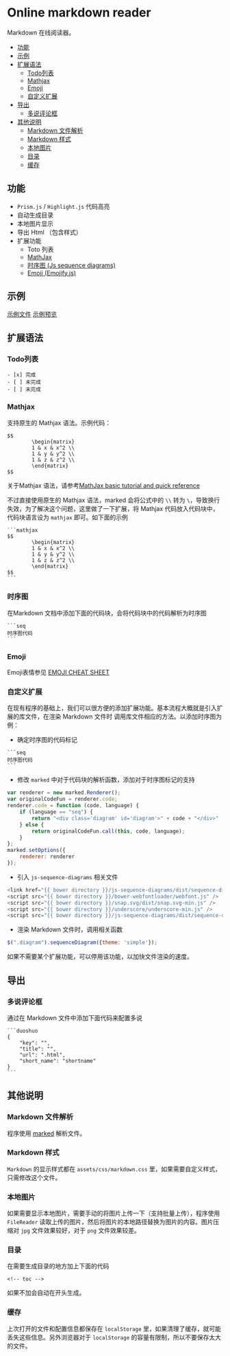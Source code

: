 # Online markdown reader
Markdown 在线阅读器。

<!-- toc -->

- [功能](#%E5%8A%9F%E8%83%BD)
- [示例](#%E7%A4%BA%E4%BE%8B)
- [扩展语法](#%E6%89%A9%E5%B1%95%E8%AF%AD%E6%B3%95)
  * [Todo列表](#todo%E5%88%97%E8%A1%A8)
  * [Mathjax](#mathjax)
  * [Emoji](#emoji)
  * [自定义扩展](#%E8%87%AA%E5%AE%9A%E4%B9%89%E6%89%A9%E5%B1%95)
- [导出](#%E5%AF%BC%E5%87%BA)
  * [多说评论框](#%E5%A4%9A%E8%AF%B4%E8%AF%84%E8%AE%BA%E6%A1%86)
- [其他说明](#%E5%85%B6%E4%BB%96%E8%AF%B4%E6%98%8E)
  * [Markdown 文件解析](#markdown-%E6%96%87%E4%BB%B6%E8%A7%A3%E6%9E%90)
  * [Markdown 样式](#markdown-%E6%A0%B7%E5%BC%8F)
  * [本地图片](#%E6%9C%AC%E5%9C%B0%E5%9B%BE%E7%89%87)
  * [目录](#%E7%9B%AE%E5%BD%95)
  * [缓存](#%E7%BC%93%E5%AD%98)
<!-- tocstop -->

## 功能

+ `Prism.js` / `Highlight.js` 代码高亮
+ 自动生成目录
+ 本地图片显示
+ 导出 Html （包含样式）
+ 扩展功能
    - Toto 列表
    - [MathJax](https://github.com/mathjax/MathJax) 
    - [时序图 (Js sequence diagrams)](https://github.com/bramp/js-sequence-diagrams)
    - [Emoji (Emojify.js)](https://github.com/Ranks/emojify.js)

## 示例
[示例文件](demo/sample.md)    [示例预览](http://zhangjikai.com/markdown/sample.html)
## 扩展语法
### Todo列表
```
- [x] 完成
- [ ] 未完成
- [ ] 未完成
```

### Mathjax
支持原生的 Mathjax 语法。示例代码：
```
$$
        \begin{matrix}
        1 & x & x^2 \\
        1 & y & y^2 \\
        1 & z & z^2 \\
        \end{matrix}
$$
```
关于Mathjax 语法，请参考[MathJax basic tutorial and quick reference](http://meta.math.stackexchange.com/questions/5020/mathjax-basic-tutorial-and-quick-reference/5044)

不过直接使用原生的 Mathjax 语法，marked 会将公式中的 `\\` 转为 `\`，导致换行失效，为了解决这个问题，这里做了一下扩展，将 Mathjax 代码放入代码块中，代码块语言设为 `mathjax` 即可。如下面的示例

<pre lang="no-highlight"><code>```mathjax
$$
        \begin{matrix}
        1 & x & x^2 \\
        1 & y & y^2 \\
        1 & z & z^2 \\
        \end{matrix}
$$
```
</code></pre>


### 时序图
在Markdown 文档中添加下面的代码块，会将代码块中的代码解析为时序图

<pre lang="no-highlight"><code>```seq
时序图代码
```
</code></pre>

### Emoji
Emoji表情参见 [EMOJI CHEAT SHEET](http://www.webpagefx.com/tools/emoji-cheat-sheet/)

### 自定义扩展
在现有程序的基础上，我们可以很方便的添加扩展功能。基本流程大概就是引入扩展的库文件，在渲染 Markdown 文件时 调用库文件相应的方法。以添加时序图为例：  

* 确定时序图的代码标记

<pre lang="no-highlight"><code>```seq
时序图代码
```
</code></pre>

* 修改 `marked` 中对于代码块的解析函数，添加对于时序图标记的支持
```js
var renderer = new marked.Renderer();
var originalCodeFun = renderer.code;
renderer.code = function (code, language) {
    if (language == "seq") {
        return "<div class='diagram' id='diagram'>" + code + "</div>"
    } else {
        return originalCodeFun.call(this, code, language);
    }
};
marked.setOptions({
    renderer: renderer
});
```
* 引入 `js-sequence-diagrams` 相关文件
```js
<link href="{{ bower directory }}/js-sequence-diagrams/dist/sequence-diagram-min.css" rel="stylesheet" />
<script src="{{ bower directory }}/bower-webfontloader/webfont.js" />
<script src="{{ bower directory }}/snap.svg/dist/snap.svg-min.js" />
<script src="{{ bower directory }}/underscore/underscore-min.js" />
<script src="{{ bower directory }}/js-sequence-diagrams/dist/sequence-diagram-min.js" />
```
* 渲染 Markdown 文件时，调用相关函数
```js
$(".diagram").sequenceDiagram({theme: 'simple'});
```

如果不需要某个扩展功能，可以停用该功能，以加快文件渲染的速度。

## 导出
### 多说评论框
通过在 Markdown 文件中添加下面代码来配置多说

<pre lang="no-highlight"><code>```duoshuo
{
    "key": "<filename>",
    "title": "<filename>",
    "url": "<filename>.html",
    "short_name": "shortname"
}
```
</code></pre>

## 其他说明

### Markdown 文件解析
程序使用 [marked](https://github.com/chjj/marked) 解析文件。

### Markdown 样式
`Markdown` 的显示样式都在 `assets/css/markdown.css` 里，如果需要自定义样式，只需修改这个文件。

### 本地图片
如果需要显示本地图片，需要手动的将图片上传一下（支持批量上传），程序使用 `FileReader` 读取上传的图片，然后将图片的本地路径替换为图片的内容。图片压缩对 `jpg` 文件效果较好，对于 `png` 文件效果较差。

### 目录
在需要生成目录的地方加上下面的代码
```
<!-- toc -->
```
如果不加会自动在开头生成。

### 缓存
上次打开的文件和配置信息都保存在 `localStorage` 里，如果清理了缓存，就可能丢失这些信息。另外浏览器对于 `localStorage` 的容量有限制，所以不要保存太大的文件。
